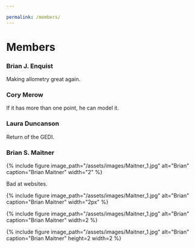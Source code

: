 ```yaml
---

permalink: /members/
---
```


# Members

### Brian J. Enquist
Making allometry great again.

### Cory Merow
If it has more than one point, he can model it.

### Laura Duncanson
Return of the GEDI.

### Brian S. Maitner
{% include figure image_path="/assets/images/Maitner_1.jpg" alt="Brian" caption="Brian Maitner" width="2" %}

Bad at websites.

{% include figure image_path="/assets/images/Maitner_1.jpg" alt="Brian" caption="Brian Maitner" width="2px" %}

{% include figure image_path="/assets/images/Maitner_1.jpg" alt="Brian" caption="Brian Maitner" width=2 %}

{% include figure image_path="/assets/images/Maitner_1.jpg" alt="Brian" caption="Brian Maitner" height=2 width=2 %}

